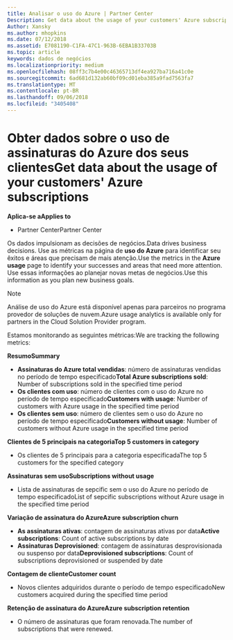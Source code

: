 ```yaml
---
title: Analisar o uso do Azure | Partner Center
Description: Get data about the usage of your customers' Azure subscriptions.
Author: Xansky
ms.author: mhopkins
ms.date: 07/12/2018
ms.assetid: E7081190-C1FA-47C1-963B-6EBA1B33703B
ms.topic: article
keywords: dados de negócios
ms.localizationpriority: medium
ms.openlocfilehash: 08ff3c7b4e00c46365713df4ea927ba716a41c0e
ms.sourcegitcommit: 6ad681d132ab60bf09cd01eba385a9fad7563fa7
ms.translationtype: MT
ms.contentlocale: pt-BR
ms.lasthandoff: 09/06/2018
ms.locfileid: "3405408"
---
```

# <a name="get-data-about-the-usage-of-your-customers-azure-subscriptions"></a><span data-ttu-id="98ae6-103">Obter dados sobre o uso de assinaturas do Azure dos seus clientes</span><span class="sxs-lookup"><span data-stu-id="98ae6-103">Get data about the usage of your customers' Azure subscriptions</span></span> 

**<span data-ttu-id="98ae6-104">Aplica-se a</span><span class="sxs-lookup"><span data-stu-id="98ae6-104">Applies to</span></span>**
- <span data-ttu-id="98ae6-105">Partner Center</span><span class="sxs-lookup"><span data-stu-id="98ae6-105">Partner Center</span></span>

<span data-ttu-id="98ae6-106">Os dados impulsionam as decisões de negócios.</span><span class="sxs-lookup"><span data-stu-id="98ae6-106">Data drives business decisions.</span></span> <span data-ttu-id="98ae6-107">Use as métricas na página de **uso do Azure** para identificar seu êxitos e áreas que precisam de mais atenção.</span><span class="sxs-lookup"><span data-stu-id="98ae6-107">Use the metrics in the **Azure usage** page to identify your successes and areas that need more attention.</span></span> <span data-ttu-id="98ae6-108">Use essas informações ao planejar novas metas de negócios.</span><span class="sxs-lookup"><span data-stu-id="98ae6-108">Use this information as you plan new business goals.</span></span>

> [!NOTE]
> <span data-ttu-id="98ae6-109">Análise de uso do Azure está disponível apenas para parceiros no programa provedor de soluções de nuvem.</span><span class="sxs-lookup"><span data-stu-id="98ae6-109">Azure usage  analytics is available only for partners in the Cloud Solution Provider program.</span></span>

<span data-ttu-id="98ae6-110">Estamos monitorando as seguintes métricas:</span><span class="sxs-lookup"><span data-stu-id="98ae6-110">We are tracking the following metrics:</span></span>

**<span data-ttu-id="98ae6-111">Resumo</span><span class="sxs-lookup"><span data-stu-id="98ae6-111">Summary</span></span>**  
 - <span data-ttu-id="98ae6-112">**Assinaturas do Azure total vendidas**: número de assinaturas vendidas no período de tempo especificado</span><span class="sxs-lookup"><span data-stu-id="98ae6-112">**Total Azure subscriptions sold**: Number of subscriptions sold in the specified time period</span></span>  
 - <span data-ttu-id="98ae6-113">**Os clientes com uso**: número de clientes com o uso do Azure no período de tempo especificado</span><span class="sxs-lookup"><span data-stu-id="98ae6-113">**Customers with usage**: Number of customers with Azure usage in the specified time period</span></span>  
 - <span data-ttu-id="98ae6-114">**Os clientes sem uso**: número de clientes sem o uso do Azure no período de tempo especificado</span><span class="sxs-lookup"><span data-stu-id="98ae6-114">**Customers without usage**: Number of customers without Azure usage in the specified time period</span></span>  

**<span data-ttu-id="98ae6-115">Clientes de 5 principais na categoria</span><span class="sxs-lookup"><span data-stu-id="98ae6-115">Top 5 customers in category</span></span>**  
 -  <span data-ttu-id="98ae6-116">Os clientes de 5 principais para a categoria especificada</span><span class="sxs-lookup"><span data-stu-id="98ae6-116">The top 5 customers for the specified category</span></span>  

**<span data-ttu-id="98ae6-117">Assinaturas sem uso</span><span class="sxs-lookup"><span data-stu-id="98ae6-117">Subscriptions without usage</span></span>**  
 -  <span data-ttu-id="98ae6-118">Lista de assinaturas de sepcific sem o uso do Azure no período de tempo especificado</span><span class="sxs-lookup"><span data-stu-id="98ae6-118">List of sepcific subscriptions without Azure usage in the specified time period</span></span>  

**<span data-ttu-id="98ae6-119">Variação de assinatura do Azure</span><span class="sxs-lookup"><span data-stu-id="98ae6-119">Azure subscription churn</span></span>**  
 - <span data-ttu-id="98ae6-120">**As assinaturas ativas**: contagem de assinaturas ativas por data</span><span class="sxs-lookup"><span data-stu-id="98ae6-120">**Active subscriptions**: Count of active subscriptions by date</span></span>  
 - <span data-ttu-id="98ae6-121">**Assinaturas Deprovisioned**: contagem de assinaturas desprovisionada ou suspenso por data</span><span class="sxs-lookup"><span data-stu-id="98ae6-121">**Deprovisioned subscriptions**: Count of subscriptions deprovisioned or suspended by date</span></span>  

**<span data-ttu-id="98ae6-122">Contagem de cliente</span><span class="sxs-lookup"><span data-stu-id="98ae6-122">Customer count</span></span>**
 - <span data-ttu-id="98ae6-123">Novos clientes adquiridos durante o período de tempo especificado</span><span class="sxs-lookup"><span data-stu-id="98ae6-123">New customers acquired during the specified time period</span></span>  

**<span data-ttu-id="98ae6-124">Retenção de assinatura do Azure</span><span class="sxs-lookup"><span data-stu-id="98ae6-124">Azure subscription retention</span></span>**  
 - <span data-ttu-id="98ae6-125">O número de assinaturas que foram renovada.</span><span class="sxs-lookup"><span data-stu-id="98ae6-125">The number of subscriptions that were renewed.</span></span>   
  